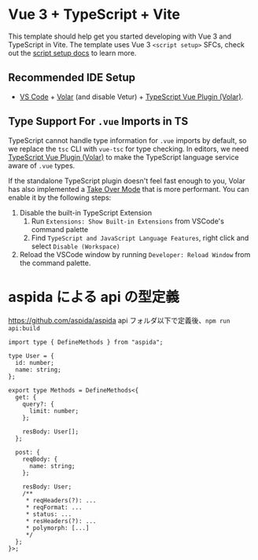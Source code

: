# Vue 3 + TypeScript + Vite

This template should help get you started developing with Vue 3 and TypeScript in Vite. The template uses Vue 3 `<script setup>` SFCs, check out the [script setup docs](https://v3.vuejs.org/api/sfc-script-setup.html#sfc-script-setup) to learn more.

## Recommended IDE Setup

- [VS Code](https://code.visualstudio.com/) + [Volar](https://marketplace.visualstudio.com/items?itemName=Vue.volar) (and disable Vetur) + [TypeScript Vue Plugin (Volar)](https://marketplace.visualstudio.com/items?itemName=Vue.vscode-typescript-vue-plugin).

## Type Support For `.vue` Imports in TS

TypeScript cannot handle type information for `.vue` imports by default, so we replace the `tsc` CLI with `vue-tsc` for type checking. In editors, we need [TypeScript Vue Plugin (Volar)](https://marketplace.visualstudio.com/items?itemName=Vue.vscode-typescript-vue-plugin) to make the TypeScript language service aware of `.vue` types.

If the standalone TypeScript plugin doesn't feel fast enough to you, Volar has also implemented a [Take Over Mode](https://github.com/johnsoncodehk/volar/discussions/471#discussioncomment-1361669) that is more performant. You can enable it by the following steps:

1. Disable the built-in TypeScript Extension
   1. Run `Extensions: Show Built-in Extensions` from VSCode's command palette
   2. Find `TypeScript and JavaScript Language Features`, right click and select `Disable (Workspace)`
2. Reload the VSCode window by running `Developer: Reload Window` from the command palette.

# aspida による api の型定義

https://github.com/aspida/aspida
api フォルダ以下で定義後、`npm run api:build`

```
import type { DefineMethods } from "aspida";

type User = {
  id: number;
  name: string;
};

export type Methods = DefineMethods<{
  get: {
    query?: {
      limit: number;
    };

    resBody: User[];
  };

  post: {
    reqBody: {
      name: string;
    };

    resBody: User;
    /**
     * reqHeaders(?): ...
     * reqFormat: ...
     * status: ...
     * resHeaders(?): ...
     * polymorph: [...]
     */
  };
}>;
```
